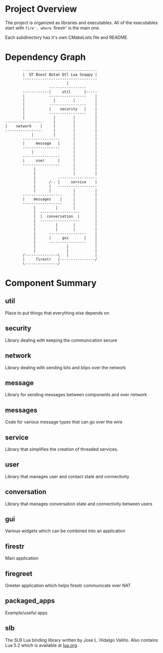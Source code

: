
Project Overview 
===================================================================

The project is organized as libraries and executables. All of the 
executables start with `fire', where `firestr' is the main one.

Each subdirectory has it's own CMakeLists file and README.

Dependency Graph 
===================================================================
        
            ----------------------------------
            |  QT Boost Botan Dtl Lua Snappy |
            ----------------------------------    
                                |
                        -----------------
            ------------|     util      |-----
            |           -----------------    |
            |             |        |         |
            |           -----------------    |
            |           |    security   |    |
            |           -----------------    |
            |             |        |         |
    -----------------     |        |         |
    |    network    |     |        |         |
    -----------------     |        |         |
                |         |        |         |
            -----------------      |         |
            |     message   |      |         |
            -----------------      |         |
                |                  |         |
            -----------------      |         |
            |     user      |      |         |
            -----------------      |         |
                 |                 |         |
                 |                 |         |
                 |          ------------------
                 |      /-- |     service    |
                 |      |   ------------------
                 |      |          |         |
            ------------------     |         |
            |    messages    |     |         |
            ------------------     |         |
                 |         |       |         |
                 |  ------------------       |  
                 |  |  conversation  |       | 
                 |  ------------------       |
                 |         |       |         |
                 |         |       |         |
                 |      -----------------    |
                 |      |     gui       |    |
                 |      -----------------    |
                 |              |            |
                 |              |            |
            /---------------\   |            |
            |     firestr   |----------------/ 
            \---------------/   


Component Summary 
===================================================================

util          
-------------------------------------------------------------------

Place to put things that everything else depends on

security      
-------------------------------------------------------------------

Library dealing with keeping the communication secure

network       
-------------------------------------------------------------------

Library dealing with sending bits and blips over the network

message       
-------------------------------------------------------------------

Library for sending messages between components and over network

messages      
-------------------------------------------------------------------

Code for various message types that can go over the wire

service       
-------------------------------------------------------------------

Library that simplifies the creation of threaded services.

user          
-------------------------------------------------------------------

Library that manages user and contact state and connectivity

conversation  
-------------------------------------------------------------------

Library that manages conversation state and connectivity between users

gui           
-------------------------------------------------------------------

Various widgets which can be combined into an application

firestr       
-------------------------------------------------------------------

Main application

firegreet     
-------------------------------------------------------------------

Greeter application which helps firestr communicate over NAT

packaged_apps 
-------------------------------------------------------------------

Example/useful apps

slb           
-------------------------------------------------------------------

The SLB Lua binding library written by Jose L. Hidalgo Valiño. 
Also contains Lua 5.2 which is available at [lua.org](http://www.lua.org).


